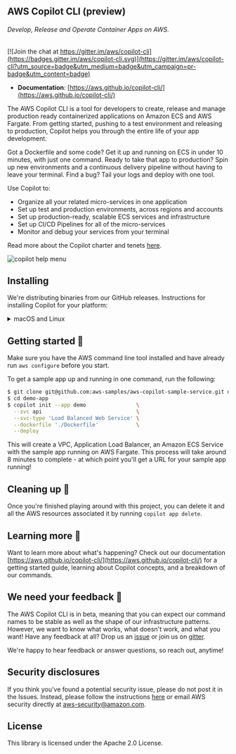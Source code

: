 ## AWS Copilot CLI (preview)
###### _Develop, Release and Operate Container Apps on AWS._

[![Join the chat at https://gitter.im/aws/copilot-cli](https://badges.gitter.im/aws/copilot-cli.svg)](https://gitter.im/aws/copilot-cli?utm_source=badge&utm_medium=badge&utm_campaign=pr-badge&utm_content=badge)

* **Documentation**: [https://aws.github.io/copilot-cli/](https://aws.github.io/copilot-cli/)

The AWS Copilot CLI is a tool for developers to create, release and manage production ready containerized applications on Amazon ECS and AWS Fargate.
From getting started, pushing to a test environment and releasing to production, Copilot helps you through the entire life of your app development.

Got a Dockerfile and some code? Get it up and running on ECS in under 10 minutes, with just one command. Ready to take that app to production? Spin up new environments and a continuous delivery pipeline without having to leave your terminal. Find a bug? Tail your logs and deploy with one tool.

Use Copilot to:
* Organize all your related micro-services in one application
* Set up test and production environments, across regions and accounts
* Set up production-ready, scalable ECS services and infrastructure
* Set up CI/CD Pipelines for all of the micro-services
* Monitor and debug your services from your terminal

Read more about the Copilot charter and tenets [here](CHARTER.md).

![copilot help menu](https://user-images.githubusercontent.com/828419/85797638-e181ae00-b6f0-11ea-8751-3a7552e3fa7f.png)

## Installing

We're distributing binaries from our GitHub releases. Instructions for installing Copilot for your platform:

<details>
  <summary>macOS and Linux</summary>


| Platform | Command to install |
|---------|---------
| macOS | `curl -Lo /usr/local/bin/copilot https://github.com/aws/copilot-cli/releases/download/v0.1.0/copilot-darwin-v0.1.0 && chmod +x /usr/local/bin/copilot && copilot --help` |
| Linux | `curl -Lo /usr/local/bin/copilot https://github.com/aws/copilot-cli/releases/download/v0.1.0/copilot-linux-v0.1.0 && chmod +x /usr/local/bin/copilot && copilot --help` |

</details>


## Getting started 🌱

Make sure you have the AWS command line tool installed and have already run `aws configure` before you start.

To get a sample app up and running in one command, run the following:

```sh
$ git clone git@github.com:aws-samples/aws-copilot-sample-service.git demo-app
$ cd demo-app
$ copilot init --app demo                \
  --svc api                              \
  --svc-type 'Load Balanced Web Service' \
  --dockerfile './Dockerfile'            \
  --deploy
```

This will create a VPC, Application Load Balancer, an Amazon ECS Service with the sample app running on AWS Fargate. This process will take around 8 minutes to complete - at which point you'll get a URL for your sample app running!

## Cleaning up 🧹

Once you're finished playing around with this project, you can delete it and all the AWS resources associated it by running `copilot app delete`.

## Learning more 📖

Want to learn more about what's happening? Check out our documentation [https://aws.github.io/copilot-cli/](https://aws.github.io/copilot-cli/) for a getting started guide, learning about Copilot concepts, and a breakdown of our commands. 

## We need your feedback 🙏

The AWS Copilot CLI is in beta, meaning that you can expect our command names to be stable as well as the shape of our 
infrastructure patterns. However, we want to know what works, what doesn't work, and what you want! 
Have any feedback at all? Drop us an [issue](https://github.com/aws/copilot-cli/issues/new) or join us on [gitter](https://gitter.im/aws/copilot-cli?utm_source=badge&utm_medium=badge&utm_campaign=pr-badge&utm_content=badge).

We're happy to hear feedback or answer questions, so reach out, anytime!

## Security disclosures

If you think you’ve found a potential security issue, please do not post it in the Issues. Instead, please follow the instructions [here](https://aws.amazon.com/security/vulnerability-reporting/) or email AWS security directly at [aws-security@amazon.com](mailto:aws-security@amazon.com).

## License
This library is licensed under the Apache 2.0 License.
